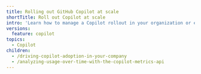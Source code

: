 ```yaml
---
title: Rolling out GitHub Copilot at scale
shortTitle: Roll out Copilot at scale
intro: 'Learn how to manage a Copilot rollout in your organization or enterprise.'
versions:
  feature: copilot
topics:
  - Copilot
children:
  - /driving-copilot-adoption-in-your-company
  - /analyzing-usage-over-time-with-the-copilot-metrics-api
---
```

